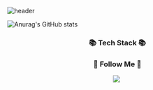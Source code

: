 ![header](https://capsule-render.vercel.app/api?type=soft&color=hexacode000000&text=Welcome!&fontColor=8000FF&fontAlign=78&animation=fadeIn)
</p>

![Anurag's GitHub stats](https://github-readme-stats.vercel.app/api?username=chlgmlwo&show_icons=true&theme=midnight-purple)


<h3 align="center">📚 Tech Stack 📚</h3>
<p align="center">
</p>

<h3 align="center">🌈 Follow Me 🌈</h3>
<p align="center">
  <a href="https://instagram.com/gmlwo_00?igshid=YmMyMTA2M2Y="><img src="https://img.shields.io/badge/Instagram-E4405F?style=flat-square&logo=Instagram&logoColor=white&link=https://instagram.com/gmlwo_00?igshid=YmMyMTA2M2Y="/></a>&nbsp
</p>
